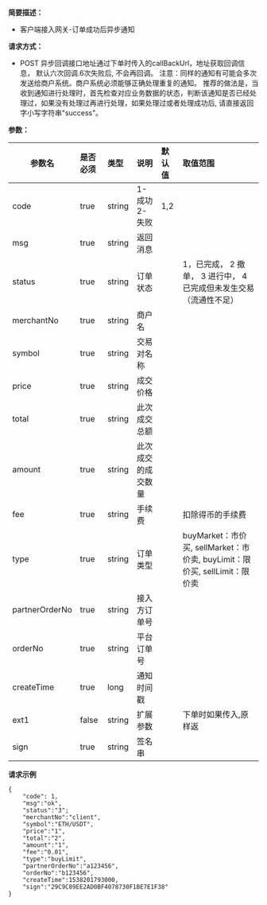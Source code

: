 **简要描述：**

- 客户端接入网关-订单成功后异步通知

**请求方式：**
- POST
 异步回调接口地址通过下单时传入的callBackUrl，地址获取回调信息，
 默认六次回调.6次失败后, 不会再回调。
 注意：同样的通知有可能会多次发送给商户系统。商户系统必须能够正确处理重复的通知。 
推荐的做法是，当收到通知进行处理时，首先检查对应业务数据的状态，判断该通知是否已经处理过，如果没有处理过再进行处理，如果处理过或者处理成功后, 请直接返回字小写字符串"success"。


**参数：**

|参数名|是否必须|类型|说明|默认值|取值范围|
|--------|:----|:--------|:---------|:------|:------|
|code  |true| string  | 1-成功 2-失败| 1,2||
|msg |true   |string |返回消息| ||
|status |true   |string |订单状态| |1，已完成， 2 撤单， 3 进行中， 4 已完成但未发生交易（流通性不足）|
|merchantNo |true  |string |商户名   | | |
|symbol |true  |string | 交易对名称 | | |
|price |true  |string |成交价格   | | |
|total |true  |string | 此次成交总额 | | |
|amount |true  |string | 此次成交的成交数量 | | |
|fee |true  |string | 手续费 | | 扣除得币的手续费|
|type |true   |string |订单类型| | buyMarket：市价买, sellMarket：市价卖, buyLimit：限价买, sellLimit：限价卖|
|partnerOrderNo |true  |string | 接入方订单号 | | |
|orderNo |true  |string | 平台订单号 | | |
|createTime |true  |long | 通知时间戳 | | |
|ext1 |false  |string | 扩展参数 | |下单时如果传入,原样返 |
|sign |true  |string | 签名串 | | ||

 **请求示例**
```
{
	"code": 1,
	"msg":"ok",
	"status":"3";
	"merchantNo":"client",
	"symbol":"ETH/USDT",
	"price":"1",
	"total":"2",
	"amount":"1",
	"fee":"0.01",
	"type":"buyLimit",
	"partnerOrderNo":"a123456",
	"orderNo":"b123456",
	"createTime":1538201793000,
	"sign":"29C9C89EE2AD0BF4078730F1BE7E1F38"
}
```

